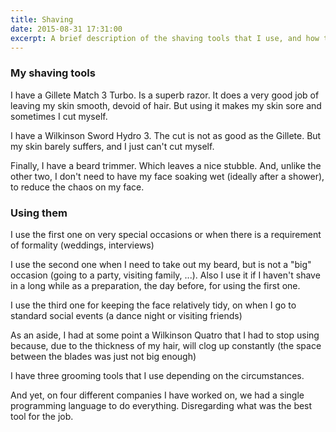 ```yaml
---
title: Shaving
date: 2015-08-31 17:31:00
excerpt: A brief description of the shaving tools that I use, and how they relate to programming.
---
```


### My shaving tools

I have a Gillete Match 3 Turbo. Is a superb razor. It does a very good job of leaving my skin smooth, devoid of hair. But using it makes my skin sore and sometimes I cut myself.


I have a Wilkinson Sword Hydro 3. The cut is not as good as the Gillete. But my skin barely suffers, and I just can't cut myself.


Finally, I have a beard trimmer. Which leaves a nice stubble. And, unlike the other two, I don't need to have my face soaking wet (ideally after a shower), to reduce the chaos on my face.


### Using them

I use the first one on very special occasions or when there is a requirement of formality (weddings, interviews)


I use the second one when I need to take out my beard, but is not a "big" occasion (going to a party, visiting family, ...). Also I use it if I haven't shave in a long while as a preparation, the day before, for using the first one.


I use the third one for keeping the face relatively tidy, on when I go to standard social events (a dance night or visiting friends)


As an aside, I had at some point a Wilkinson Quatro that I had to stop using because, due to the thickness of my hair, will clog up constantly (the space between the blades was just not big enough)


I have three grooming tools that I use depending on the circumstances.


And yet, on four different companies I have worked on, we had a single programming language to do everything. Disregarding what was the best tool for the job.
